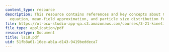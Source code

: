 ```yaml
---
content_type: resource
description: This resource contains references and key concepts about Gibbs?Thomson
  equation, mean-field approximation, and particle size distribution function.
file: https://ol-ocw-studio-app-qa.s3.amazonaws.com/courses/3-21-kinetic-processes-in-materials-spring-2006/51fb8a6116eeab1ad1439419beddeca7_ls18.pdf
file_type: application/pdf
resourcetype: Document
title: ls18.pdf
uid: 51fb8a61-16ee-ab1a-d143-9419beddeca7
---
```

